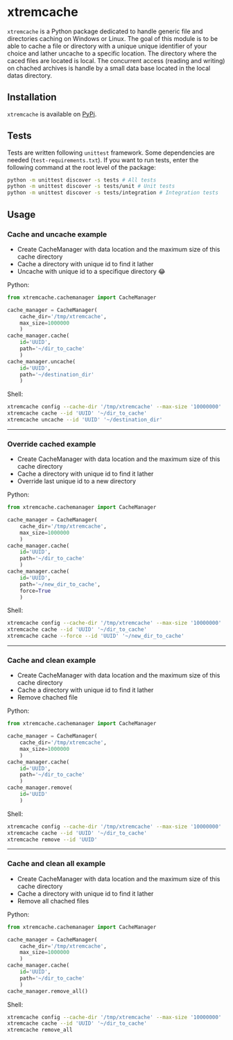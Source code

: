 # xtremcache

`xtremcache` is a Python package dedicated to handle generic file and directories caching on Windows or Linux.
The goal of this module is to be able to cache a file or directory with a unique unique identifier of your choice and lather uncache to a specific location.
The directory where the caced files are located is local.
The concurrent access (reading and writing) on chached archives is handle by a small data base located in the local datas directory.

## Installation

`xtremcache` is available on [PyPi](https://pypi.org/project/xtremcache/).

## Tests

Tests are written following `unittest` framework. Some dependencies are needed (`test-requirements.txt`). If you want to run tests, enter the following command at the root level of the package:

```bash
python -m unittest discover -s tests # All tests
python -m unittest discover -s tests/unit # Unit tests
python -m unittest discover -s tests/integration # Integration tests
```

## Usage

### Cache and uncache example

- Create CacheManager with data location and the maximum size of this cache directory
- Cache a directory with unique id to find it lather
- Uncache with unique id to a specifique directory :joy:

Python:

```python
from xtremcache.cachemanager import CacheManager

cache_manager = CacheManager(
    cache_dir='/tmp/xtremcache',
    max_size=1000000
    )
cache_manager.cache(
    id='UUID',
    path='~/dir_to_cache'
    )
cache_manager.uncache(
    id='UUID',
    path='~/destination_dir'
    )
```

Shell:

```sh
xtremcache config --cache-dir '/tmp/xtremcache' --max-size '10000000'
xtremcache cache --id 'UUID' '~/dir_to_cache'
xtremcache uncache --id 'UUID' '~/destination_dir'
```

---

### Override cached example

- Create CacheManager with data location and the maximum size of this cache directory
- Cache a directory with unique id to find it lather
- Override last unique id to a new directory

Python:

```python
from xtremcache.cachemanager import CacheManager

cache_manager = CacheManager(
    cache_dir='/tmp/xtremcache',
    max_size=1000000
    )
cache_manager.cache(
    id='UUID',
    path='~/dir_to_cache'
    )
cache_manager.cache(
    id='UUID',
    path='~/new_dir_to_cache',
    force=True
    )
```

Shell:

```sh
xtremcache config --cache-dir '/tmp/xtremcache' --max-size '10000000'
xtremcache cache --id 'UUID' '~/dir_to_cache'
xtremcache cache --force --id 'UUID' '~/new_dir_to_cache'
```

---

### Cache and clean example

- Create CacheManager with data location and the maximum size of this cache directory
- Cache a directory with unique id to find it lather
- Remove chached file

Python:

```python
from xtremcache.cachemanager import CacheManager

cache_manager = CacheManager(
    cache_dir='/tmp/xtremcache',
    max_size=1000000
    )
cache_manager.cache(
    id='UUID',
    path='~/dir_to_cache'
    )
cache_manager.remove(
    id='UUID'
    )
```

Shell:

```sh
xtremcache config --cache-dir '/tmp/xtremcache' --max-size '10000000'
xtremcache cache --id 'UUID' '~/dir_to_cache'
xtremcache remove --id 'UUID'
```

---

### Cache and clean all example

- Create CacheManager with data location and the maximum size of this cache directory
- Cache a directory with unique id to find it lather
- Remove all chached files

Python:

```python
from xtremcache.cachemanager import CacheManager

cache_manager = CacheManager(
    cache_dir='/tmp/xtremcache',
    max_size=1000000
    )
cache_manager.cache(
    id='UUID',
    path='~/dir_to_cache'
    )
cache_manager.remove_all()
```

Shell:

```sh
xtremcache config --cache-dir '/tmp/xtremcache' --max-size '10000000'
xtremcache cache --id 'UUID' '~/dir_to_cache'
xtremcache remove_all
```
